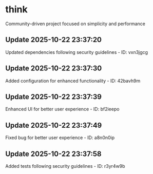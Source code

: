 # think
Community-driven project focused on simplicity and performance

## Update 2025-10-22 23:37:20
Updated dependencies following security guidelines - ID: vxn3jgcg


## Update 2025-10-22 23:37:30
Added configuration for enhanced functionality - ID: 42bavh9m


## Update 2025-10-22 23:37:39
Enhanced UI for better user experience - ID: bf2ieepo


## Update 2025-10-22 23:37:49
Fixed bug for better user experience - ID: a8n0n0ip


## Update 2025-10-22 23:37:58
Added tests following security guidelines - ID: r3yr4w9b

